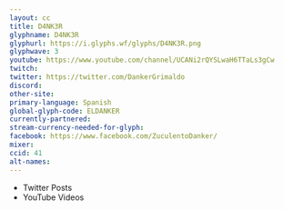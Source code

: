```yaml
---
layout: cc
title: D4NK3R
glyphname: D4NK3R
glyphurl: https://i.glyphs.wf/glyphs/D4NK3R.png
glyphwave: 3
youtube: https://www.youtube.com/channel/UCANi2rQYSLwaH6TTaLs3gCw
twitch: 
twitter: https://twitter.com/DankerGrimaldo
discord: 
other-site: 
primary-language: Spanish
global-glyph-code: ELDANKER
currently-partnered: 
stream-currency-needed-for-glyph: 
facebook: https://www.facebook.com/ZuculentoDanker/
mixer: 
ccid: 41
alt-names: 
---
```

* Twitter Posts
* YouTube Videos
